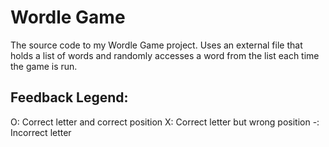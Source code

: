 # Wordle Game
The source code to my Wordle Game project. Uses an external file that holds a list of words and randomly accesses a word from the list each time the game is run. 
## Feedback Legend:
  O: Correct letter and correct position
  X: Correct letter but wrong position
  -: Incorrect letter
